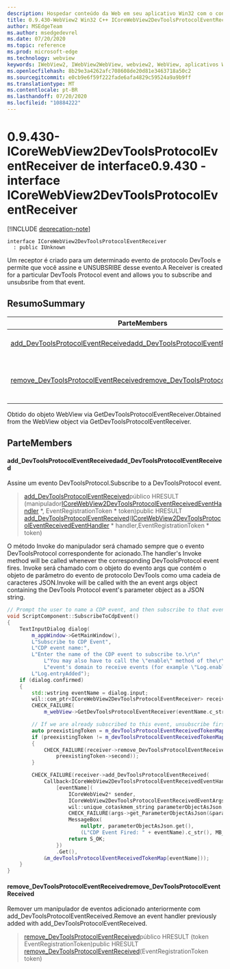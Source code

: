 ```yaml
---
description: Hospedar conteúdo da Web em seu aplicativo Win32 com o controle WebView2 do Microsoft Edge
title: 0.9.430-WebView2 Win32 C++ ICoreWebView2DevToolsProtocolEventReceiver
author: MSEdgeTeam
ms.author: msedgedevrel
ms.date: 07/20/2020
ms.topic: reference
ms.prod: microsoft-edge
ms.technology: webview
keywords: IWebView2, IWebView2WebView, webview2, WebView, aplicativos Win32, Win32, Edge, ICoreWebView2, ICoreWebView2Host, controle do navegador, HTML Edge
ms.openlocfilehash: 8b29e3a4262afc708608de20d81e3463718a50c2
ms.sourcegitcommit: e0cb9e6f59f222fade6afa4829c59524a9a9b9ff
ms.translationtype: MT
ms.contentlocale: pt-BR
ms.lasthandoff: 07/20/2020
ms.locfileid: "10884222"
---
```

# <span data-ttu-id="c6804-104">0.9.430-ICoreWebView2DevToolsProtocolEventReceiver de interface</span><span class="sxs-lookup"><span data-stu-id="c6804-104">0.9.430 - interface ICoreWebView2DevToolsProtocolEventReceiver</span></span> 

[!INCLUDE [deprecation-note](../../includes/deprecation-note.md)]

```
interface ICoreWebView2DevToolsProtocolEventReceiver
  : public IUnknown
```

<span data-ttu-id="c6804-105">Um receptor é criado para um determinado evento de protocolo DevTools e permite que você assine e UNSUBSRIBE desse evento.</span><span class="sxs-lookup"><span data-stu-id="c6804-105">A Receiver is created for a particular DevTools Protocol event and allows you to subscribe and unsubsribe from that event.</span></span>

## <span data-ttu-id="c6804-106">Resumo</span><span class="sxs-lookup"><span data-stu-id="c6804-106">Summary</span></span>

 <span data-ttu-id="c6804-107">Parte</span><span class="sxs-lookup"><span data-stu-id="c6804-107">Members</span></span>                        | <span data-ttu-id="c6804-108">Descrições</span><span class="sxs-lookup"><span data-stu-id="c6804-108">Descriptions</span></span>
--------------------------------|---------------------------------------------
[<span data-ttu-id="c6804-109">add_DevToolsProtocolEventReceived</span><span class="sxs-lookup"><span data-stu-id="c6804-109">add_DevToolsProtocolEventReceived</span></span>](#add_devtoolsprotocoleventreceived) | <span data-ttu-id="c6804-110">Assine um evento DevToolsProtocol.</span><span class="sxs-lookup"><span data-stu-id="c6804-110">Subscribe to a DevToolsProtocol event.</span></span>
[<span data-ttu-id="c6804-111">remove_DevToolsProtocolEventReceived</span><span class="sxs-lookup"><span data-stu-id="c6804-111">remove_DevToolsProtocolEventReceived</span></span>](#remove_devtoolsprotocoleventreceived) | <span data-ttu-id="c6804-112">Remover um manipulador de eventos adicionado anteriormente com add_DevToolsProtocolEventReceived.</span><span class="sxs-lookup"><span data-stu-id="c6804-112">Remove an event handler previously added with add_DevToolsProtocolEventReceived.</span></span>

<span data-ttu-id="c6804-113">Obtido do objeto WebView via GetDevToolsProtocolEventReceiver.</span><span class="sxs-lookup"><span data-stu-id="c6804-113">Obtained from the WebView object via GetDevToolsProtocolEventReceiver.</span></span>

## <span data-ttu-id="c6804-114">Parte</span><span class="sxs-lookup"><span data-stu-id="c6804-114">Members</span></span>

#### <span data-ttu-id="c6804-115">add_DevToolsProtocolEventReceived</span><span class="sxs-lookup"><span data-stu-id="c6804-115">add_DevToolsProtocolEventReceived</span></span> 

<span data-ttu-id="c6804-116">Assine um evento DevToolsProtocol.</span><span class="sxs-lookup"><span data-stu-id="c6804-116">Subscribe to a DevToolsProtocol event.</span></span>

> <span data-ttu-id="c6804-117">[add_DevToolsProtocolEventReceived](#add_devtoolsprotocoleventreceived)público HRESULT (manipulador[ICoreWebView2DevToolsProtocolEventReceivedEventHandler](ICoreWebView2DevToolsProtocolEventReceivedEventHandler.md) \*, EventRegistrationToken \* token)</span><span class="sxs-lookup"><span data-stu-id="c6804-117">public HRESULT [add_DevToolsProtocolEventReceived](#add_devtoolsprotocoleventreceived)([ICoreWebView2DevToolsProtocolEventReceivedEventHandler](ICoreWebView2DevToolsProtocolEventReceivedEventHandler.md) \* handler,EventRegistrationToken \* token)</span></span>

<span data-ttu-id="c6804-118">O método Invoke do manipulador será chamado sempre que o evento DevToolsProtocol correspondente for acionado.</span><span class="sxs-lookup"><span data-stu-id="c6804-118">The handler's Invoke method will be called whenever the corresponding DevToolsProtocol event fires.</span></span> <span data-ttu-id="c6804-119">Invoke será chamado com o objeto do evento args que contém o objeto de parâmetro do evento de protocolo DevTools como uma cadeia de caracteres JSON.</span><span class="sxs-lookup"><span data-stu-id="c6804-119">Invoke will be called with the an event args object containing the DevTools Protocol event's parameter object as a JSON string.</span></span>

```cpp
// Prompt the user to name a CDP event, and then subscribe to that event.
void ScriptComponent::SubscribeToCdpEvent()
{
    TextInputDialog dialog(
        m_appWindow->GetMainWindow(),
        L"Subscribe to CDP Event",
        L"CDP event name:",
        L"Enter the name of the CDP event to subscribe to.\r\n"
            L"You may also have to call the \"enable\" method of the\r\n"
            L"event's domain to receive events (for example \"Log.enable\").\r\n",
        L"Log.entryAdded");
    if (dialog.confirmed)
    {
        std::wstring eventName = dialog.input;
        wil::com_ptr<ICoreWebView2DevToolsProtocolEventReceiver> receiver;
        CHECK_FAILURE(
            m_webView->GetDevToolsProtocolEventReceiver(eventName.c_str(), &receiver));

        // If we are already subscribed to this event, unsubscribe first.
        auto preexistingToken = m_devToolsProtocolEventReceivedTokenMap.find(eventName);
        if (preexistingToken != m_devToolsProtocolEventReceivedTokenMap.end())
        {
            CHECK_FAILURE(receiver->remove_DevToolsProtocolEventReceived(
                preexistingToken->second));
        }

        CHECK_FAILURE(receiver->add_DevToolsProtocolEventReceived(
            Callback<ICoreWebView2DevToolsProtocolEventReceivedEventHandler>(
                [eventName](
                    ICoreWebView2* sender,
                    ICoreWebView2DevToolsProtocolEventReceivedEventArgs* args) -> HRESULT {
                    wil::unique_cotaskmem_string parameterObjectAsJson;
                    CHECK_FAILURE(args->get_ParameterObjectAsJson(&parameterObjectAsJson));
                    MessageBox(
                        nullptr, parameterObjectAsJson.get(),
                        (L"CDP Event Fired: " + eventName).c_str(), MB_OK);
                    return S_OK;
                })
                .Get(),
            &m_devToolsProtocolEventReceivedTokenMap[eventName]));
    }
}
```

#### <span data-ttu-id="c6804-120">remove_DevToolsProtocolEventReceived</span><span class="sxs-lookup"><span data-stu-id="c6804-120">remove_DevToolsProtocolEventReceived</span></span> 

<span data-ttu-id="c6804-121">Remover um manipulador de eventos adicionado anteriormente com add_DevToolsProtocolEventReceived.</span><span class="sxs-lookup"><span data-stu-id="c6804-121">Remove an event handler previously added with add_DevToolsProtocolEventReceived.</span></span>

> <span data-ttu-id="c6804-122">[remove_DevToolsProtocolEventReceived](#remove_devtoolsprotocoleventreceived)público HRESULT (token EventRegistrationToken)</span><span class="sxs-lookup"><span data-stu-id="c6804-122">public HRESULT [remove_DevToolsProtocolEventReceived](#remove_devtoolsprotocoleventreceived)(EventRegistrationToken token)</span></span>

